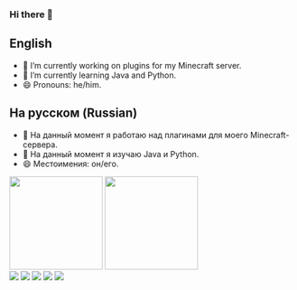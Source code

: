 ### Hi there 👋

## English

- 🔭 I’m currently working on plugins for my Minecraft server.
- 🌱 I’m currently learning Java and Python.
- 😄 Pronouns: he/him.

## На русском (Russian)

- 🔭 На данный момент я работаю над плагинами для моего Minecraft-сервера.
- 🌱 На данный момент я изучаю Java и Python.
- 😄 Местоимения: он/его.


 <img height=165 src="https://github-readme-stats.vercel.app/api?username=bottleofench&count_private=true&theme=radical&show_icons=true">
 <img height=165 src="https://github-readme-stats.vercel.app/api/top-langs/?username=bottleofench&theme=radical&layout=compact">
 <div>
  <img src="https://img.shields.io/badge/OS-Windows-informational?style=flat&logo=Windows&logoColor=white&color=506ca6">
  <img src="https://img.shields.io/badge/IDE-Intellij IDEA-informational?style=flat&logo=IntellijIDEA&logoColor=white&color=506ca6">
  <img src="https://img.shields.io/badge/Code-Java-informational?style=flat&logo=Java&logoColor=white&color=506ca6">
  <img src="https://img.shields.io/badge/Tool-MySQL-informational?style=flat&logo=MySQL&logoColor=white&color=506ca6">
  <img src="https://img.shields.io/badge/Tool-SQLite-informational?style=flat&logo=SQLite&logoColor=white&color=506ca6">
</div>
